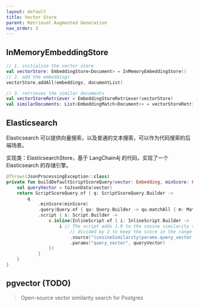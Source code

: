 ```yaml
---
layout: default
title: Vector Store
parent: Retrieval Augmented Generation
nav_order: 3
---
```


## InMemoryEmbeddingStore

```kotlin
// 1. initialize the vector store
val vectorStore: EmbeddingStore<Document> = InMemoryEmbeddingStore()
// 2. add the embeddings
vectorStore.addAll(embeddings, documentList)

// 3. retrieves the similar documents
val vectorStoreRetriever = EmbeddingStoreRetriever(vectorStore)
val similarDocuments: List<EmbeddingMatch<Document>> = vectorStoreRetriever.retrieve(userQuery)
```

## Elasticsearch

Elasticsearch 可以提供向量搜索，以及普通的文本搜索，可以作为代码搜索的后端场景。

实现类：ElasticsearchStore，基于 LangChain4j 的代码，实现了一个 Elasticsearch 的存储引擎。

```kotlin
@Throws(JsonProcessingException::class)
private fun buildDefaultScriptScoreQuery(vector: Embedding, minScore: Float): ScriptScoreQuery {
    val queryVector = toJsonData(vector)
    return ScriptScoreQuery.of { q: ScriptScoreQuery.Builder ->
        q
            .minScore(minScore)
            .query(Query.of { qu: Query.Builder -> qu.matchAll { m: MatchAllQuery.Builder? -> m } })
            .script { s: Script.Builder ->
                s.inline(InlineScript.of { i: InlineScript.Builder ->
                    i // The script adds 1.0 to the cosine similarity to prevent the score from being negative.
                        // divided by 2 to keep the score in the range [0, 1]
                        .source("(cosineSimilarity(params.query_vector, 'vector') + 1.0) / 2")
                        .params("query_vector", queryVector)
                })
            }
    }
}
```

## pgvector (TODO)

> Open-source vector similarity search for Postgres


